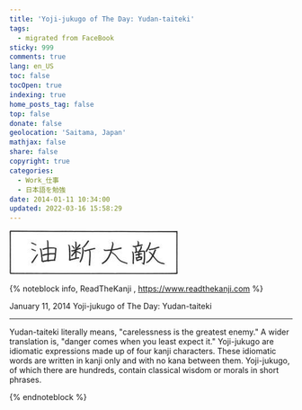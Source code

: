 ```yaml
---
title: 'Yoji-jukugo of The Day: Yudan-taiteki'
tags:
  - migrated from FaceBook
sticky: 999
comments: true
lang: en_US
toc: false
tocOpen: true
indexing: true
home_posts_tag: false
top: false
donate: false
geolocation: 'Saitama, Japan'
mathjax: false
share: false
copyright: true
categories:
  - Work_仕事
  - 日本語を勉強
date: 2014-01-11 10:34:00
updated: 2022-03-16 15:58:29
---
```


![](./Yoji-jukugo-of-The-Day-Yudan-taiteki/1517834_10151810536636526_421675017_n.jpg)

{% noteblock info, ReadTheKanji , https://www.readthekanji.com %}

  January 11, 2014
  Yoji-jukugo of The Day: Yudan-taiteki
  ______________________________________
  Yudan-taiteki literally means, "carelessness is the greatest enemy." A wider translation is, "danger comes when you least expect it."
  Yoji-jukugo are idiomatic expressions made up of four kanji characters. These idiomatic words are written in kanji only and with no kana between them. Yoji-jukugo, of which there are hundreds, contain classical wisdom or morals in short phrases.

{% endnoteblock %}
